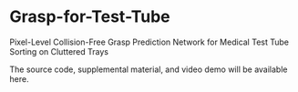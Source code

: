 # Grasp-for-Test-Tube
Pixel-Level Collision-Free Grasp Prediction Network for Medical Test Tube Sorting on Cluttered Trays

The source code, supplemental material, and video demo will be available here.

